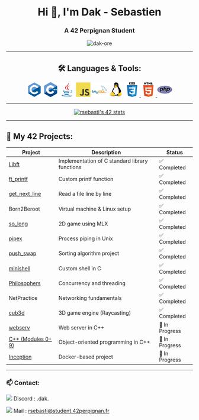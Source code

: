 <h1 align="center">Hi 👋, I'm Dak - Sebastien</h1>
<h3 align="center">A 42 Perpignan Student</h3>

<p align="center">
  <img src="https://komarev.com/ghpvc/?username=dak-ore&label=Profile%20views&color=0e75b6&style=flat" alt="dak-ore" />
</p>

---

<h2 align="center">🛠️ Languages & Tools:</h2>
<p align="center">
  <img src="https://raw.githubusercontent.com/devicons/devicon/master/icons/c/c-original.svg" alt="C" width="40" height="40"/>
  <img src="https://raw.githubusercontent.com/devicons/devicon/master/icons/cplusplus/cplusplus-original.svg" alt="C++" width="40" height="40"/>
  <img src="https://raw.githubusercontent.com/devicons/devicon/master/icons/java/java-original.svg" alt="Java" width="40" height="40"/>
  <img src="https://raw.githubusercontent.com/devicons/devicon/master/icons/javascript/javascript-original.svg" alt="JavaScript" width="40" height="40"/>
  <img src="https://raw.githubusercontent.com/devicons/devicon/master/icons/mysql/mysql-original-wordmark.svg" alt="MySQL" width="40" height="40"/>
  <img src="https://raw.githubusercontent.com/devicons/devicon/master/icons/linux/linux-original.svg" alt="Linux" width="40" height="40"/>
  <a href="https://www.w3schools.com/css/" target="_blank" rel="noreferrer"> <img src="https://raw.githubusercontent.com/devicons/devicon/master/icons/css3/css3-original-wordmark.svg" alt="css3" width="40" height="40"/> </a> <a href="https://www.w3.org/html/" target="_blank" rel="noreferrer"> <img src="https://raw.githubusercontent.com/devicons/devicon/master/icons/html5/html5-original-wordmark.svg" alt="html5" width="40" height="40"/><a href="https://www.php.net" target="_blank" rel="noreferrer"> <img src="https://raw.githubusercontent.com/devicons/devicon/master/icons/php/php-original.svg" alt="php" width="40" height="40"/>
</p>
    
---

<p align="center">
  <a href="https://github.com/oakoudad/badge42">
    <img src="https://badge.mediaplus.ma/kettlebells/rsebasti?1337Badge=off&UM6P=off" alt="rsebasti's 42 stats" />
  </a>
</p>

---

<h2>🚀 My 42 Projects:</h2>

| Project | Description | Status |
|---------|------------|--------|
| [Libft](https://github.com/Dak-Ore/libft) | Implementation of C standard library functions | ✅ Completed |
| [ft_printf](https://github.com/Dak-Ore/ft_printf) | Custom printf function | ✅ Completed |
| [get_next_line](https://github.com/Dak-Ore/get_next_line) | Read a file line by line | ✅ Completed |
| Born2Beroot | Virtual machine & Linux setup | ✅ Completed |
| [so_long](https://github.com/Dak-Ore/solong) | 2D game using MLX | ✅ Completed |
| [pipex](https://github.com/Dak-Ore/pipex) | Process piping in Unix | ✅ Completed |
| [push_swap](https://github.com/Dak-Ore/push_swap) | Sorting algorithm project | ✅ Completed |
| [minishell](https://github.com/Dak-Ore/minishell) | Custom shell in C | ✅ Completed |
| [Philosophers](https://github.com/Dak-Ore/philosophers) | Concurrency and threading | ✅ Completed |
| NetPractice | Networking fundamentals | ✅ Completed |
| [cub3d](https://github.com/zak4b/cub3d) | 3D game engine (Raycasting) | ✅ Completed |
| [webserv](https://github.com/Dak-Ore/webserv) | Web server in C++ | 🔄 In Progress |
| [C++ (Modules 0-9)](https://github.com/Dak-Ore/cpp) | Object-oriented programming in C++ | 🔄 In Progress |
| [Inception](https://github.com/Dak-Ore/inception) | Docker-based project | 🔄 In Progress |



---

### 📫 Contact:
<p>
  <img src="https://img.icons8.com/color/48/000000/discord-logo.png" width="18"/> Discord : .dak.
</p>
<p>
  <img src="https://img.icons8.com/color/48/000000/gmail--v1.png" width="18"/> Mail : <a href="mailto:rsebasti@student.42perpignan.fr">rsebasti@student.42perpignan.fr</a>
</p>
